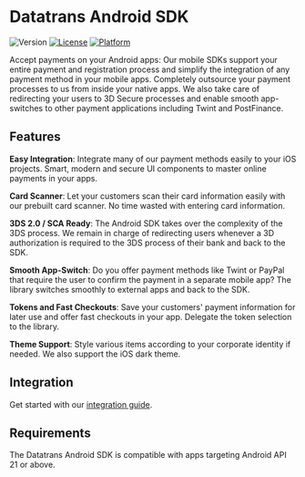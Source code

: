 # **Datatrans Android SDK**
![Version](https://img.shields.io/badge/Version-2.3.3-5B728F)
[![License](https://img.shields.io/badge/License-Datatrans-lightgrey)](https://raw.githubusercontent.com/datatrans/android-sdk/master/LICENSE)
[![Platform](https://img.shields.io/badge/platform-android-0BAF73)](https://github.com/datatrans/android-sdk)

Accept payments on your Android apps: Our mobile SDKs support your entire payment and registration process and simplify the integration of any payment method in your mobile apps. Completely outsource your payment processes to us from inside your native apps. We also take care of redirecting your users to 3D Secure processes and enable smooth app-switches to other payment applications including Twint and PostFinance.

## **Features**
**Easy Integration**: Integrate many of our payment methods easily to your iOS projects. Smart, modern and secure UI components to master online payments in your apps.

**Card Scanner**: Let your customers scan their card information easily with our prebuilt card scanner. No time wasted with entering card information.

**3DS 2.0 / SCA Ready**: The Android SDK takes over the complexity of the 3DS process. We remain in charge of redirecting users whenever a 3D authorization is required to the 3DS process of their bank and back to the SDK.

**Smooth App-Switch**: Do you offer payment methods like Twint or PayPal that require the user to confirm the payment in a separate mobile app? The library switches smoothly to external apps and back to the SDK.

**Tokens and Fast Checkouts**: Save your customers' payment information for later use and offer fast checkouts in your app. Delegate the token selection to the library.

**Theme Support**: Style various items according to your corporate identity if needed. We also support the iOS dark theme.

## **Integration**
Get started with our [integration guide](https://docs.datatrans.ch/docs/mobile-sdk-2).

## **Requirements**
The Datatrans Android SDK is compatible with apps targeting Android API 21 or above.
